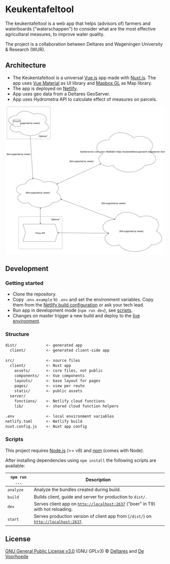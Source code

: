 # Keukentafeltool

The keukentafeltool is a web app that helps (advisors of) farmers and waterboards ("waterschappen") to consider what are the most effective agricultaral measures,
to improve water quality. 

The project is a collaboration between Deltares and Wageningen University & Research (WUR).

## Architecture

* The Keukentafeltool is a universal [Vue.js](https://vuejs.org/) app made with [Nuxt.js](https://nuxtjs.org/).  The app uses [Vue Material](https://vuematerial.io/) as UI library and [Mapbox GL](https://www.mapbox.com/mapbox-gl-js/api/) as Map library. 
* The app is deployed on [Netlify](https://www.netlify.com/).
* App uses geo data from a Deltares GeoServer.
* App uses Hydrometra API to calculate effect of measures on parcels.

![Schematic architecture](docs/keukentafeltool-architecture.svg)

## Development

### Getting started

* Clone the repository.
* Copy `.env.example` to `.env` and set the environment variables. Copy them from the [Netlify build configuration](https://app.netlify.com/sites/keukentafeltool/settings/deploys#build-environment-variables) or ask your tech lead. 
* Run app in development mode (`npm run dev`), see [scripts](#scripts).
* Changes on master trigger a new build and deploy to the [live environment](https://keukentafeltool.netlify.com).

### Structure

```
dist/             <- generated app
  client/         <- generated client-side app

src/              <- source files
  client/         <- Nuxt app
    assets/       <- core files, not public
    components/   <- Vue components
    layouts/      <- base layout for pages
    pages/        <- view per route
    static/       <- public assets
  server/
    functions/    <- Netlify cloud functions
    lib/          <- shared cloud function helpers

.env              <- local environment variables
netlify.toml      <- Netlify build
nuxt.config.js    <- Nuxt app config
```

### Scripts

This project requires [Node.js](http://nodejs.org/) (>= v8) and [npm](https://npmjs.org/) (comes with Node).

After installing dependencies using `npm install` the following scripts are available:

`npm run ...` | Description
---|---
`analyze` | Analyze the bundles created during build.
`build` | Builds client, guide and server for production to `dist/`.
`dev` | Serves client app on [`http://localhost:2637`](http://localhost:2637) ("boer" in T9) with hot reloading.
`start` | Serves production version of client app from (`/dist/`) on [`http://localhost:2637`](http://localhost:2637).

## License

[GNU General Public License v3.0](license) (GNU GPLv3) © [Deltares](https://www.deltares.nl) and [De Voorhoede](https://www.voorhoede.nl)
